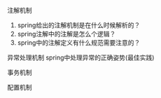 
注解机制

1. spring给出的注解机制是在什么时候解析的？
2. spring注解中的注解是怎么个逻辑？
3. spring中的注解定义有什么规范需要注意的？


异常处理机制
spring中处理异常的正确姿势(最佳实践)





事务机制



配置机制
